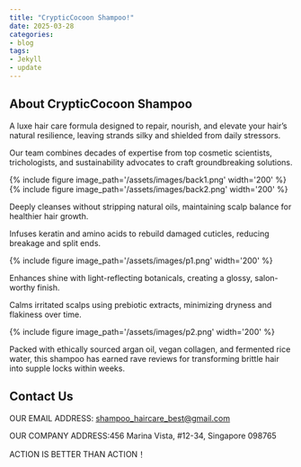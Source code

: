 ```yaml
---
title: "CrypticCocoon Shampoo!"
date: 2025-03-28
categories:
- blog
tags:
- Jekyll
- update
---
```


## About CrypticCocoon Shampoo

A luxe hair care formula designed to repair, nourish, and elevate your hair’s natural resilience, leaving strands silky and shielded from daily stressors.

Our team combines decades of expertise from top cosmetic scientists, trichologists, and sustainability advocates to craft groundbreaking solutions.

{% include figure image_path='/assets/images/back1.png' width='200' %}
{% include figure image_path='/assets/images/back2.png' width='200' %}

Deeply cleanses without stripping natural oils, maintaining scalp balance for healthier hair growth.

Infuses keratin and amino acids to rebuild damaged cuticles, reducing breakage and split ends.

{% include figure image_path='/assets/images/p1.png' width='200' %}

Enhances shine with light-reflecting botanicals, creating a glossy, salon-worthy finish.

Calms irritated scalps using prebiotic extracts, minimizing dryness and flakiness over time.

{% include figure image_path='/assets/images/p2.png' width='200' %}

Packed with ethically sourced argan oil, vegan collagen, and fermented rice water, this shampoo has earned rave reviews for transforming brittle hair into supple locks within weeks.

## Contact Us

OUR EMAIL ADDRESS: shampoo_haircare_best@gmail.com

OUR COMPANY ADDRESS:456 Marina Vista, #12-34, Singapore 098765

ACTION IS BETTER THAN ACTION！
